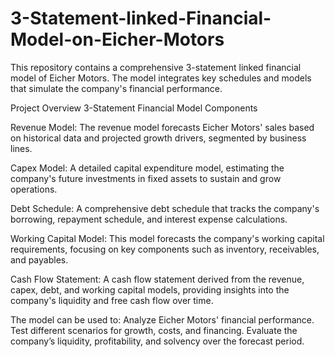 # 3-Statement-linked-Financial-Model-on-Eicher-Motors
This repository contains a comprehensive 3-statement linked financial model of Eicher Motors. The model integrates key schedules and models that simulate the company's financial performance.

Project Overview
3-Statement Financial Model Components

Revenue Model: The revenue model forecasts Eicher Motors' sales based on historical data and projected growth drivers, segmented by business lines.

Capex Model: A detailed capital expenditure model, estimating the company's future investments in fixed assets to sustain and grow operations.

Debt Schedule: A comprehensive debt schedule that tracks the company's borrowing, repayment schedule, and interest expense calculations.

Working Capital Model: This model forecasts the company's working capital requirements, focusing on key components such as inventory, receivables, and payables.

Cash Flow Statement: A cash flow statement derived from the revenue, capex, debt, and working capital models, providing insights into the company's liquidity and free cash flow over time.

The model can be used to:
Analyze Eicher Motors' financial performance.
Test different scenarios for growth, costs, and financing.
Evaluate the company’s liquidity, profitability, and solvency over the forecast period.
